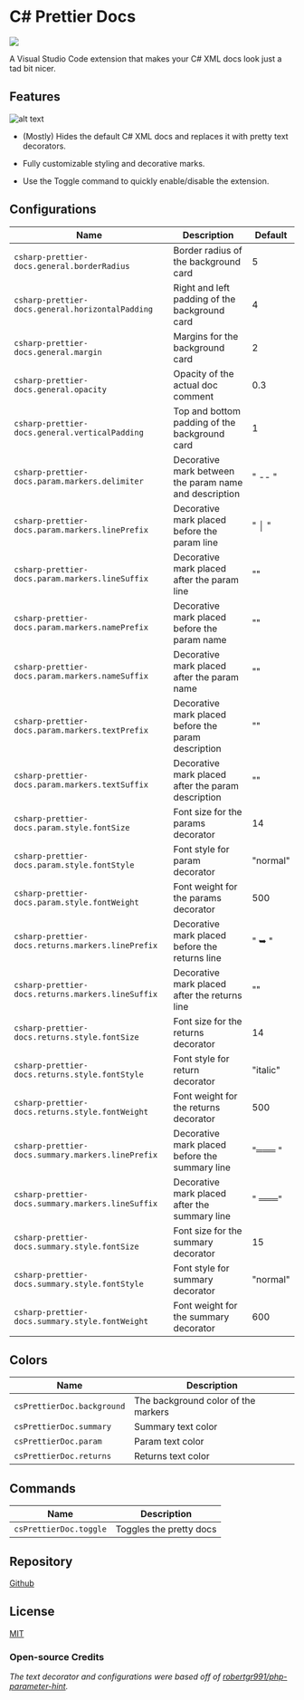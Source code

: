 # C# Prettier Docs

[![](https://vsmarketplacebadge.apphb.com/version/poohcom1.csharp-prettier-docs.svg)](https://marketplace.visualstudio.com/items?itemName=poohcom1.csharp-prettier-docs)

A Visual Studio Code extension that makes your C# XML docs look just a tad bit nicer.

## Features

![alt text](https://raw.githubusercontent.com/poohcom1/csharp-prettier-docs/master/cs-prettier-screenshot.png)

- (Mostly) Hides the default C# XML docs and replaces it with pretty text decorators.

- Fully customizable styling and decorative marks.

- Use the Toggle command to quickly enable/disable the extension.

## Configurations

| Name                                              | Description                                            | Default  |
| ------------------------------------------------- | ------------------------------------------------------ | -------- |
| `csharp-prettier-docs.general.borderRadius`       | Border radius of the background card                   | 5        |
| `csharp-prettier-docs.general.horizontalPadding`  | Right and left padding of the background card          | 4        |
| `csharp-prettier-docs.general.margin`             | Margins for the background card                        | 2        |
| `csharp-prettier-docs.general.opacity`            | Opacity of the actual doc comment                      | 0.3      |
| `csharp-prettier-docs.general.verticalPadding`    | Top and bottom padding of the background card          | 1        |
| `csharp-prettier-docs.param.markers.delimiter`    | Decorative mark between the param name and description | " -- "   |
| `csharp-prettier-docs.param.markers.linePrefix`   | Decorative mark placed before the param line           | " │ "    |
| `csharp-prettier-docs.param.markers.lineSuffix`   | Decorative mark placed after the param line            | ""       |
| `csharp-prettier-docs.param.markers.namePrefix`   | Decorative mark placed before the param name           | ""       |
| `csharp-prettier-docs.param.markers.nameSuffix`   | Decorative mark placed after the param name            | ""       |
| `csharp-prettier-docs.param.markers.textPrefix`   | Decorative mark placed before the param description    | ""       |
| `csharp-prettier-docs.param.markers.textSuffix`   | Decorative mark placed after the param description     | ""       |
| `csharp-prettier-docs.param.style.fontSize`       | Font size for the params decorator                     | 14       |
| `csharp-prettier-docs.param.style.fontStyle`      | Font style for param decorator                         | "normal" |
| `csharp-prettier-docs.param.style.fontWeight`     | Font weight for the params decorator                   | 500      |
| `csharp-prettier-docs.returns.markers.linePrefix` | Decorative mark placed before the returns line         | " ➥ "    |
| `csharp-prettier-docs.returns.markers.lineSuffix` | Decorative mark placed after the returns line          | ""       |
| `csharp-prettier-docs.returns.style.fontSize`     | Font size for the returns decorator                    | 14       |
| `csharp-prettier-docs.returns.style.fontStyle`    | Font style for return decorator                        | "italic" |
| `csharp-prettier-docs.returns.style.fontWeight`   | Font weight for the returns decorator                  | 500      |
| `csharp-prettier-docs.summary.markers.linePrefix` | Decorative mark placed before the summary line         | "═══ "   |
| `csharp-prettier-docs.summary.markers.lineSuffix` | Decorative mark placed after the summary line          | " ═══"   |
| `csharp-prettier-docs.summary.style.fontSize`     | Font size for the summary decorator                    | 15       |
| `csharp-prettier-docs.summary.style.fontStyle`    | Font style for summary decorator                       | "normal" |
| `csharp-prettier-docs.summary.style.fontWeight`   | Font weight for the summary decorator                  | 600      |

## Colors

| Name                       | Description                         |
| -------------------------- | ----------------------------------- |
| `csPrettierDoc.background` | The background color of the markers |
| `csPrettierDoc.summary`    | Summary text color                  |
| `csPrettierDoc.param`      | Param text color                    |
| `csPrettierDoc.returns`    | Returns text color                  |

## Commands

| Name                   | Description             |
| ---------------------- | ----------------------- |
| `csPrettierDoc.toggle` | Toggles the pretty docs |

## Repository

[Github](https://github.com/poohcom1/csharp-prettier-docs/)

## License

[MIT](https://github.com/poohcom1/csharp-prettier-docs/blob/master/LICENSE)

### Open-source Credits

_The text decorator and configurations were based off of [robertgr991/php-parameter-hint](https://github.com/robertgr991/php-parameter-hint)._
